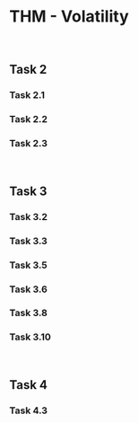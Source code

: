 # THM - Volatility

<br>

## Task 2

### Task 2.1

> 

### Task 2.2

> 

### Task 2.3

> 

<br>

## Task 3

### Task 3.2

> 

### Task 3.3

> 

### Task 3.5

> 

### Task 3.6

> 

### Task 3.8

> 

### Task 3.10

> 

<br>

## Task 4

### Task 4.3

> 

<br>

